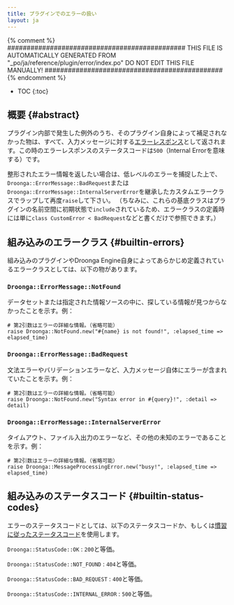 ```yaml
---
title: プラグインでのエラーの扱い
layout: ja
---
```


{% comment %}
##############################################
  THIS FILE IS AUTOMATICALLY GENERATED FROM
  "_po/ja/reference/plugin/error/index.po"
  DO NOT EDIT THIS FILE MANUALLY!
##############################################
{% endcomment %}


* TOC
{:toc}


## 概要 {#abstract}

プラグイン内部で発生した例外のうち、そのプラグイン自身によって補足されなかった物は、すべて、入力メッセージに対する[エラーレスポンス][error response]として返されます。この時のエラーレスポンスのステータスコードは`500`（Internal Errorを意味する）です。

整形されたエラー情報を返したい場合は、低レベルのエラーを捕捉した上で、`Droonga::ErrorMessage::BadRequest`または`Droonga::ErrorMessage::InternalServerError`を継承したカスタムエラークラスでラップして再度`raise`して下さい。
（ちなみに、これらの基底クラスはプラグインの名前空間に初期状態で`include`されているため、エラークラスの定義時には単に`class CustomError < BadRequest`などと書くだけで参照できます。）


## 組み込みのエラークラス {#builtin-errors}

組み込みのプラグインやDroonga Engine自身によってあらかじめ定義されているエラークラスとしては、以下の物があります。

### `Droonga::ErrorMessage::NotFound`

データセットまたは指定された情報ソースの中に、探している情報が見つからなかったことを示す。例：

    # 第2引数はエラーの詳細な情報。（省略可能）
    raise Droonga::NotFound.new("#{name} is not found!", :elapsed_time => elapsed_time)

### `Droonga::ErrorMessage::BadRequest`

文法エラーやバリデーションエラーなど、入力メッセージ自体にエラーが含まれていたことを示す。例：

    # 第2引数はエラーの詳細な情報。（省略可能）
    raise Droonga::NotFound.new("Syntax error in #{query}!", :detail => detail)

### `Droonga::ErrorMessage::InternalServerError`

タイムアウト、ファイル入出力のエラーなど、その他の未知のエラーであることを示す。例：

    # 第2引数はエラーの詳細な情報。（省略可能）
    raise Droonga::MessageProcessingError.new("busy!", :elapsed_time => elapsed_time)


## 組み込みのステータスコード {#builtin-status-codes}

エラーのステータスコードとしては、以下のステータスコードか、もしくは[慣習に従ったステータスコード](../../message/#error-status)を使用します。

`Droonga::StatusCode::OK`
: `200`と等価。

`Droonga::StatusCode::NOT_FOUND`
: `404`と等価。

`Droonga::StatusCode::BAD_REQUEST`
: `400`と等価。

`Droonga::StatusCode::INTERNAL_ERROR`
: `500`と等価。


  [error response]: ../../message/#error
